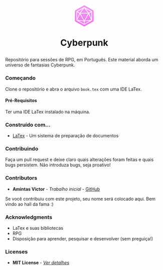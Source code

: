 <h1 align="center">
  <img width=60 height=67.21 src="./icon.png" />
  
  Cyberpunk 
</h1>

Repositório para sessões de RPG, em Português. Este material aborda um universo de fantasias Cyberpunk.

### Começando
Clone o repositório e abra o arquivo ```book.tex``` com uma IDE LaTex.

#### Pré-Requisitos
Ter uma IDE LaTex instalado na máquina. 

### Construído com...
* [LaTex](https://www.latex-project.org/) - Um sistema de preparação de documentos

### Contribuindo
Faça um pull request e deixe claro quais alterações foram feitas e quais bugs persistem. Não introduza bugs, seja proativo!

### Contributors
* **Amintas Victor** - *Trabalho inicial* - [GitHub](https://github.com/amintasvrp)

 Se você contribuiu com este projeto, seu nome será colocado aqui. Bem vindo ao hall da fama :)

### Acknowledgments
* LaTex e suas bibliotecas
* RPG
* Disposição para aprender, pesquisar e desenvolver (sem preguiça!)

### Licenses
* **MIT License** - [*Ver detalhes*](./LICENSE.txt)
